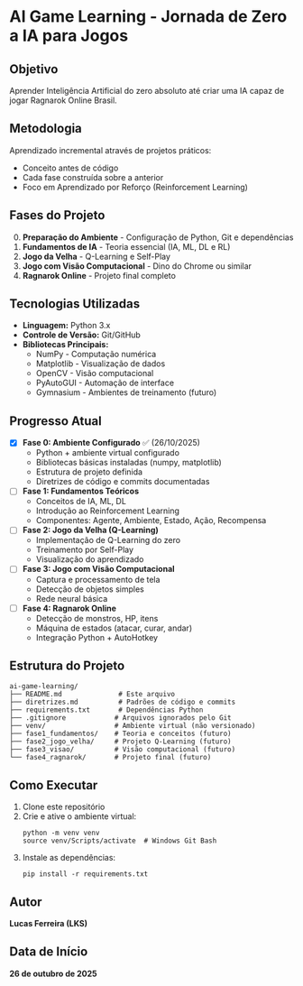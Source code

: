 # AI Game Learning - Jornada de Zero a IA para Jogos

## Objetivo
Aprender Inteligência Artificial do zero absoluto até criar uma IA capaz de jogar Ragnarok Online Brasil.

## Metodologia
Aprendizado incremental através de projetos práticos:
- Conceito antes de código
- Cada fase construída sobre a anterior
- Foco em Aprendizado por Reforço (Reinforcement Learning)

## Fases do Projeto
0. **Preparação do Ambiente** - Configuração de Python, Git e dependências
1. **Fundamentos de IA** - Teoria essencial (IA, ML, DL e RL)
2. **Jogo da Velha** - Q-Learning e Self-Play
3. **Jogo com Visão Computacional** - Dino do Chrome ou similar
4. **Ragnarok Online** - Projeto final completo

## Tecnologias Utilizadas
- **Linguagem:** Python 3.x
- **Controle de Versão:** Git/GitHub
- **Bibliotecas Principais:**
  - NumPy - Computação numérica
  - Matplotlib - Visualização de dados
  - OpenCV - Visão computacional
  - PyAutoGUI - Automação de interface
  - Gymnasium - Ambientes de treinamento (futuro)

## Progresso Atual
- [x] **Fase 0: Ambiente Configurado** ✅ (26/10/2025)
  - Python + ambiente virtual configurado
  - Bibliotecas básicas instaladas (numpy, matplotlib)
  - Estrutura de projeto definida
  - Diretrizes de código e commits documentadas
- [ ] **Fase 1: Fundamentos Teóricos**
  - Conceitos de IA, ML, DL
  - Introdução ao Reinforcement Learning
  - Componentes: Agente, Ambiente, Estado, Ação, Recompensa
- [ ] **Fase 2: Jogo da Velha (Q-Learning)**
  - Implementação de Q-Learning do zero
  - Treinamento por Self-Play
  - Visualização do aprendizado
- [ ] **Fase 3: Jogo com Visão Computacional**
  - Captura e processamento de tela
  - Detecção de objetos simples
  - Rede neural básica
- [ ] **Fase 4: Ragnarok Online**
  - Detecção de monstros, HP, itens
  - Máquina de estados (atacar, curar, andar)
  - Integração Python + AutoHotkey

## Estrutura do Projeto
```
ai-game-learning/
├── README.md              # Este arquivo
├── diretrizes.md          # Padrões de código e commits
├── requirements.txt       # Dependências Python
├── .gitignore            # Arquivos ignorados pelo Git
├── venv/                 # Ambiente virtual (não versionado)
├── fase1_fundamentos/    # Teoria e conceitos (futuro)
├── fase2_jogo_velha/     # Projeto Q-Learning (futuro)
├── fase3_visao/          # Visão computacional (futuro)
└── fase4_ragnarok/       # Projeto final (futuro)
```

## Como Executar
1. Clone este repositório
2. Crie e ative o ambiente virtual:
   ```
   python -m venv venv
   source venv/Scripts/activate  # Windows Git Bash
   ```
3. Instale as dependências:
   ```
   pip install -r requirements.txt
   ```

## Autor
**Lucas Ferreira (LKS)**

## Data de Início
**26 de outubro de 2025**
